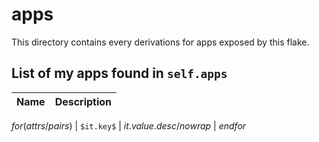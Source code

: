 # apps

This directory contains every derivations for apps exposed by this flake.

## List of my apps found in `self.apps`

| Name | Description |
| ---- | ----------- |
$for(attrs/pairs)$
| `$it.key$` | $it.value.desc/nowrap$ |
$endfor$
